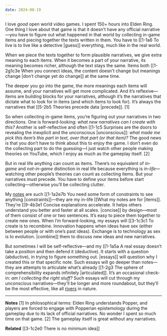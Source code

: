 ```yaml
---
date: 2024-08-19
---
```

I love *good* open world video games. I spent 150+ hours into Elden Ring. One thing I love about that game is that it doesn’t have any official narrative—you have to figure out what happened in that world by collecting in-game items and piecing together the texts written in them. You have to [[1-1a6 To live is to live like a detective |guess]] everything, much like in the real world. 

When we piece the texts together to form plausible narratives, we give extra meaning to each items. When it becomes a part of your narrative, its meaning becomes richer, although the text stays the same. Items both [[1-2g1c3e When you connect ideas, the content doesn't change but meanings change |don’t change yet do change]] at the same time.

The deeper you go into the game, the more meanings each items will assume, and your narratives will get more complicated. And it’s reflexive—items are building blocks for your narratives, although it’s the narratives that dictate what to look for in items (and which items to look for). It’s always the narratives that [[5-2b5 Theories precede data |precede]]. [1]

So when collecting in-game items, you’re figuring out your narratives in two directions. One is forward-looking: *what new narratives can I create with this?* Another is self-reflective and often [[1-1c5 Surprises are the doors to revealing the inexplicit and the unconscious |unconscious]]: *what made me pick this item’s this part in text, over that part (or that item)?* The good news is that you don’t have to think about this to enjoy the game. I don’t even do the collecting part to do the guessing—I just watch other people making theories on YouTube, which I enjoy as much as the gameplay itself. [2]

But in real life anything can count as items. There’s no equivalent of *in-game* and *not-in-game* distinction in real life because everything is *in-life*—watching other people’s theories can count as collecting items. But your narratives must precede. You have to define your items before start collecting—otherwise you’ll be collecting clutter.

My [notes](https://kenti.xyz/notes/) are such [[1-1a2e7b You need some form of constraints to see anything |constraints]]—they are my in-life [[What my notes are for |items]]. They’re [[9-4b3e1 Concise explanations accelerate. It helps others understand you better and faster at all scales. |concise]] by design—most of them consist of one or two sentences. It’s easy to piece them together to create new ones. When I’m forward-looking, my essays will [[3-1c3c1 To create is to recombine. Innovation happens when ideas have sex (either between people or with one’s past ideas). Exchange is to technology as sex is to evolution. |combine]] them to discuss new ideas and new narratives.

But sometimes I will be self-reflective—and my [[1-1a5a A real essay doesn’t take a position and then defend it (deductive). It starts with a question (abductive), in trying to figure something out. |essays]] will question why I created this or that specific note. Such essays will go deeper than notes—they are attempts to articulate what’s already [[1-2g3 The sphere of comprehensibility expands infinitely |articulated]]. It’s an occasional check-in: *am I collecting the right stuff?* Such essays will cut through my unconscious narratives—they’ll be longer and more roundabout, but they’ll be the most effective, like all [rivers](https://www.paulgraham.com/laundry.html) in nature.

---
**Notes**
[1] In philosophical terms: Elden Ring understands Popper, and players are forced to engage with Popperian epistemology during the gameplay due to its lack of official narratives. No wonder I spent so much time on that game.
[2] The gameplay itself is great without any narratives. 

**Related**
[[3-1c2e0 There is no minimum idea]]
